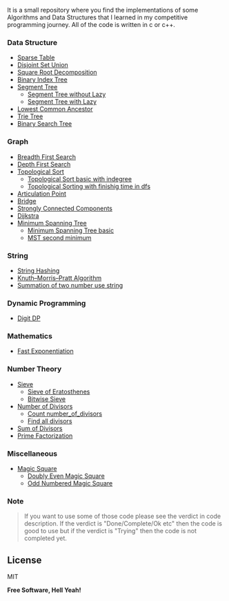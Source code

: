 It is a small repository where you find the implementations of some Algorithms and Data Structures that I learned in my competitive programming journey. All of the code is written in c or c++.

### Data Structure
* [Sparse Table](https://github.com/Saikat-S/algorithms/tree/master/Data_Structures/sparse_table)
* [Disjoint Set Union](https://github.com/Saikat-S/algorithms/tree/master/Data_Structures/disjoint_set_union)
* [Square Root Decomposition](https://github.com/Saikat-S/algorithms/blob/master/Data_Structures/square_root_decomposition/Square-Root-Decomposition.cpp)
* [Binary Index Tree](https://github.com/Saikat-S/algorithms/blob/master/Data_Structures/bit/binary_index_tree.cpp)
* [Segment Tree](https://github.com/Saikat-S/algorithms/tree/master/Data_Structures/segment_tee)
    - [Segment Tree without Lazy](https://github.com/Saikat-S/algorithms/blob/master/Data_Structures/segment_tee/segment_tree_with_out_lazy.cpp)
    - [Segment Tree with Lazy](https://github.com/Saikat-S/algorithms/blob/master/Data_Structures/segment_tee/segment_tree_with_lazy.cpp)
* [Lowest Common Ancestor](https://github.com/Saikat-S/algorithms/blob/master/Data_Structures/lca/lowest%20_common_ancestor.cpp)
* [Trie Tree](https://github.com/Saikat-S/algorithms/blob/master/Data_Structures/trie/Trie.cpp)
* [Binary Search Tree](https://github.com/Saikat-S/algorithms/blob/master/Data_Structures/binary_search_tree/binary_search_tree.cpp)

### Graph
* [Breadth First Search](https://github.com/Saikat-S/algorithms/blob/master/Graphs/bfs/breadth_first_search.cpp)
* [Depth First Search](https://github.com/Saikat-S/algorithms/blob/master/Graphs/dfs/depth_first_search.cpp)
* [Topological Sort](https://github.com/Saikat-S/algorithms/tree/master/Graphs/topological_sort)
    - [Topological Sort basic with indegree](https://github.com/Saikat-S/algorithms/blob/master/Graphs/topological_sort/Topological_Sort_Basic_with_indegree.cpp)
    - [Topological Sorting with finishig time in dfs](https://github.com/Saikat-S/algorithms/blob/master/Graphs/topological_sort/Topological_Sorting_with_finishig_time_in_dfs.cpp)
* [Articulation Point](https://github.com/Saikat-S/algorithms/blob/master/Graphs/articulation_point/finding_articulation_points_in_a_graph.cpp)
* [Bridge](https://github.com/Saikat-S/algorithms/blob/master/Graphs/bridge/finding_bridges_in_a_graph.cpp)
* [Strongly Connected Components](https://github.com/Saikat-S/algorithms/blob/master/Graphs/strongly_connected_components/finding_strongly_connected_components.cpp)
* [Dijkstra](https://github.com/Saikat-S/algorithms/blob/master/Graphs/dijkstra/dijkstra.cpp)
* [Minimum Spanning Tree](https://github.com/Saikat-S/algorithms/tree/master/Graphs/minimum_spanning_tree)
    - [Minimum Spanning Tree basic](https://github.com/Saikat-S/algorithms/blob/master/Graphs/minimum_spanning_tree/minimum_spanning%20_tree_basic/Minimum_Spanning%20_Tree.cpp)
    - [MST second minimum](https://github.com/Saikat-S/algorithms/blob/master/Graphs/minimum_spanning_tree/MST_second_minimum/MST_Second_Minimum.cpp)

### String
* [String Hashing](https://github.com/Saikat-S/algorithms/blob/master/String_Processing/hashing/String_Hashing.cpp)
* [Knuth–Morris–Pratt Algorithm](https://github.com/Saikat-S/algorithms/blob/master/String_Processing/kmp/Knuth%E2%80%93Morris%E2%80%93Pratt_Algorithm.cpp)
* [Summation of two number use string](https://github.com/Saikat-S/algorithms/blob/master/String_Processing/summation_of_two_number/summation_of_two%20number_use%20string.cpp)

### Dynamic Programming
* [Digit DP](https://github.com/Saikat-S/algorithms/blob/master/Dynamic_Programming/digit_dp/digit_dp.cpp)

### Mathematics
* [Fast Exponentiation](https://github.com/Saikat-S/algorithms/blob/master/Mathematics/fast_exponentiation/Fast_Exponentiation.cpp)

### Number Theory
* [Sieve](https://github.com/Saikat-S/algorithms/tree/master/Number_Theory/sieve)
    - [Sieve of Eratosthenes](https://github.com/Saikat-S/algorithms/blob/master/Number_Theory/sieve/sieve_of_eratosthenes.cpp)
    - [Bitwise Sieve](https://github.com/Saikat-S/algorithms/blob/master/Number_Theory/sieve/bitwise_sieve.cpp)
* [Number of Divisors](https://github.com/Saikat-S/algorithms/tree/master/Number_Theory/nod)
    - [Count number_of_divisors](https://github.com/Saikat-S/algorithms/blob/master/Number_Theory/nod/number_of_divisors.cpp)
    - [Find all divisors](https://github.com/Saikat-S/algorithms/blob/master/Number_Theory/nod/find_all_divisors.cpp)
* [Sum of Divisors](https://github.com/Saikat-S/algorithms/blob/master/Number_Theory/sod/sum_of_divisors.cpp)
* [Prime Factorization](https://github.com/Saikat-S/algorithms/blob/master/Number_Theory/prime_factorization/prime_factorization.cpp)

### Miscellaneous 
* [Magic Square](https://github.com/Saikat-S/algorithms/tree/master/Miscellaneous/magic_square)
    - [Doubly Even Magic Square](https://github.com/Saikat-S/algorithms/blob/master/Miscellaneous/magic_square/doubly_even_magic_square.cpp)
    - [Odd Numbered Magic Square](https://github.com/Saikat-S/algorithms/blob/master/Miscellaneous/magic_square/odd_numbered_magic_square.cpp)

### Note
> If you want to use some of those code please see the verdict in code description. If the verdict is "Done/Complete/Ok etc" then the code is good to use but if the verdict is "Trying" then the code is not completed yet.


License
----

MIT


**Free Software, Hell Yeah!**

